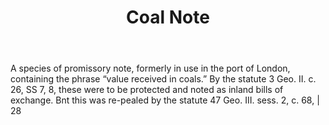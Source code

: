 ---
title: Coal Note
letter: C
permalink: "/definitions/bld-coal-note.html"
body: A species of promissory note, formerly in use in the port of London, containing
  the phrase “value received in coals.” By the statute 3 Geo. II. c. 26, SS 7, 8,
  these were to be protected and noted as inland bills of exchange. Bnt this was re-pealed
  by the statute 47 Geo. III. sess. 2, c. 68, | 28
published_at: '2018-07-07'
source: Black's Law Dictionary 2nd Ed (1910)
layout: post
---